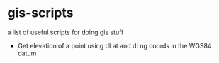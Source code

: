 # gis-scripts

a list of useful scripts for doing gis stuff

- Get elevation of a point using dLat and dLng coords in the WGS84 datum
